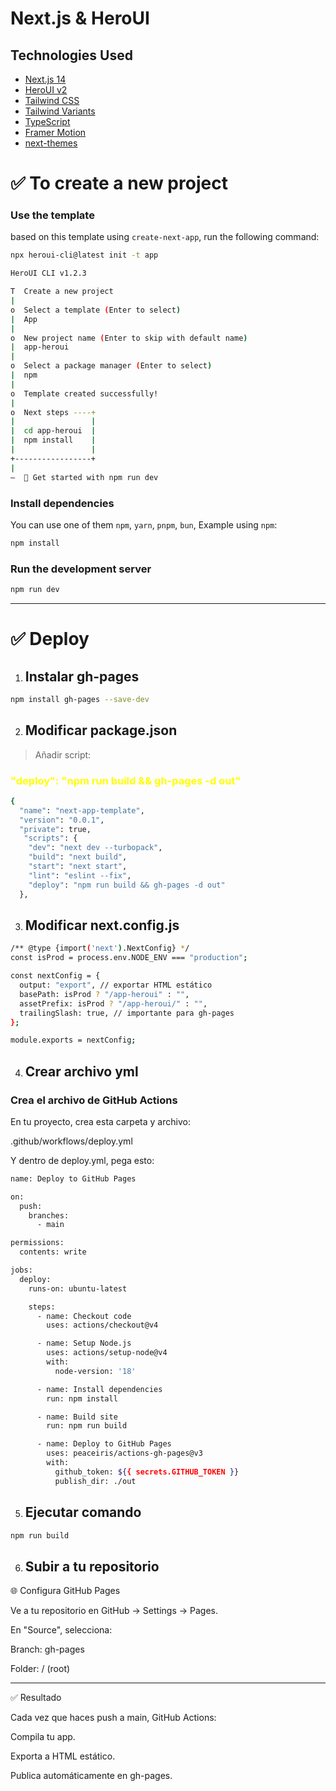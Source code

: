 # Next.js & HeroUI  
 
## Technologies Used

- [Next.js 14](https://nextjs.org/docs/getting-started)
- [HeroUI v2](https://heroui.com/)
- [Tailwind CSS](https://tailwindcss.com/)
- [Tailwind Variants](https://tailwind-variants.org)
- [TypeScript](https://www.typescriptlang.org/)
- [Framer Motion](https://www.framer.com/motion/)
- [next-themes](https://github.com/pacocoursey/next-themes)

# ✅ To create a new project

### Use the template  

based on this template using `create-next-app`, run the following command:

```bash
npx heroui-cli@latest init -t app
```
 
```bash
HeroUI CLI v1.2.3

T  Create a new project
|
o  Select a template (Enter to select)
|  App
|
o  New project name (Enter to skip with default name)
|  app-heroui
|
o  Select a package manager (Enter to select)
|  npm
|
o  Template created successfully!
|
o  Next steps ----+
|                 |
|  cd app-heroui  |
|  npm install    |
|                 |
+-----------------+
|
—  🚀 Get started with npm run dev

 ```

### Install dependencies

You can use one of them `npm`, `yarn`, `pnpm`, `bun`, Example using `npm`:

```bash
npm install
```

### Run the development server

```bash
npm run dev
```

---


# ✅ Deploy

1. ## Instalar gh-pages


```bash
npm install gh-pages --save-dev
```
 
2. ## Modificar package.json

>Añadir script: 

### <font color="yellow">"deploy": "npm run build && gh-pages -d out"</font>

```bash
{
  "name": "next-app-template",
  "version": "0.0.1",
  "private": true,
   "scripts": {
    "dev": "next dev --turbopack",
    "build": "next build",
    "start": "next start",
    "lint": "eslint --fix",
    "deploy": "npm run build && gh-pages -d out"
  },
```
3. ## Modificar next.config.js


```bash
/** @type {import('next').NextConfig} */
const isProd = process.env.NODE_ENV === "production";

const nextConfig = {
  output: "export", // exportar HTML estático
  basePath: isProd ? "/app-heroui" : "",
  assetPrefix: isProd ? "/app-heroui/" : "",
  trailingSlash: true, // importante para gh-pages
};

module.exports = nextConfig;

```

4. ## Crear archivo yml

### Crea el archivo de GitHub Actions

En tu proyecto, crea esta carpeta y archivo:

.github/workflows/deploy.yml

Y dentro de deploy.yml, pega esto:


```bash
name: Deploy to GitHub Pages

on:
  push:
    branches:
      - main

permissions:
  contents: write

jobs:
  deploy:
    runs-on: ubuntu-latest

    steps:
      - name: Checkout code
        uses: actions/checkout@v4

      - name: Setup Node.js
        uses: actions/setup-node@v4
        with:
          node-version: '18'

      - name: Install dependencies
        run: npm install

      - name: Build site
        run: npm run build

      - name: Deploy to GitHub Pages
        uses: peaceiris/actions-gh-pages@v3
        with:
          github_token: ${{ secrets.GITHUB_TOKEN }}
          publish_dir: ./out

```
5. ## Ejecutar comando

```bash
npm run build
```

6. ## Subir  a tu repositorio


🌐   Configura GitHub Pages

Ve a tu repositorio en GitHub → Settings → Pages.

En "Source", selecciona:

Branch: gh-pages

Folder: / (root)
_____________________________________________________________________________
✅ Resultado

Cada vez que haces push a main, GitHub Actions:

Compila tu app.

Exporta a HTML estático.

Publica automáticamente en gh-pages.

 